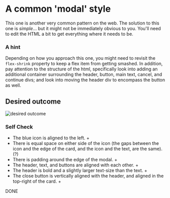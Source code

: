 # A common 'modal' style
This one is another very common pattern on the web. The solution to this one is _simple_... but it might not be immediately obvious to you. You'll need to edit the HTML a bit to get everything where it needs to be.

### A hint
Depending on how you approach this one, you might need to revisit the `flex-shrink` property to keep a flex item from getting smashed. In addition, pay attention to the structure of the html, specifically look into adding an additional container surrounding the header, button, main text, cancel, and continue divs; and look into moving the header div to encompass the button as well.

## Desired outcome

![desired outcome](./desired-outcome.png)

### Self Check

- The blue icon is aligned to the left. +
- There is equal space on either side of the icon (the gaps between the icon and the edge of the card, and the icon and the text, are the same).  (?)
- There is padding around the edge of the modal. +
- The header, text, and buttons are aligned with each other. +
- The header is bold and a slightly larger text-size than the text. +
- The close button is vertically aligned with the header, and aligned in the top-right of the card. +

DONE
